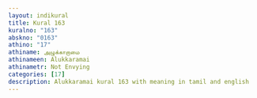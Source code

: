 ```yaml
---
layout: indikural
title: Kural 163
kuralno: "163"
abskno: "0163"
athino: "17"
athiname: அழுக்காறாமை
athinameen: Alukkaramai
athinametr: Not Envying
categories: [17]
description: Alukkaramai kural 163 with meaning in tamil and english 
---
```


